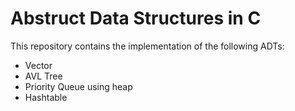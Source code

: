 # Abstruct Data Structures in C

This repository contains the implementation of the following ADTs:
* Vector
* AVL Tree
* Priority Queue using heap
* Hashtable

